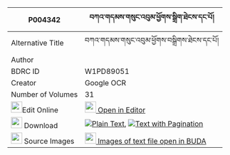 |P004342|བཀའ་གདམས་གསུང་འབུམ་ཕྱོགས་སྒྲིག་ཐེངས་དང་པོ། 
| --- | --- 
|Alternative Title |བཀའ་གདམས་གསུང་འབུམ་ཕྱོགས་བསྒྲིགས་ཐེངས་དང་པོ།
|Author | 
|BDRC ID | W1PD89051
|Creator | Google OCR
|Number of Volumes| 31
|<img width="25" src="https://img.icons8.com/color/25/000000/edit-property.png">Edit Online| [<img width="25" src="https://avatars.githubusercontent.com/u/45091458?s=200&v=4"> Open in Editor](http://editor.openpecha.org/P004342)
|<img width="25" src="https://img.icons8.com/fluent/48/000000/download-2.png"/>  Download | [![](https://img.icons8.com/color/20/000000/txt.png)Plain Text](https://github.com/Openpecha/P004342/releases/download/v2/ka_dam_sungbum_chokdrik_teng_d_plain_P004342.zip), [![](https://img.icons8.com/color/20/000000/txt.png)Text with Pagination](https://github.com/Openpecha/P004342/releases/download/v2/ka_dam_sungbum_chokdrik_teng_d_pages_P004342.zip)
|<img width="25" src="https://img.icons8.com/plasticine/100/000000/pictures-folder.png"/>  Source Images | [<img width="25" src="https://library.bdrc.io/icons/BUDA-small.svg"> Images of text file open in BUDA](https://library.bdrc.io/show/bdr:W1PD89051)